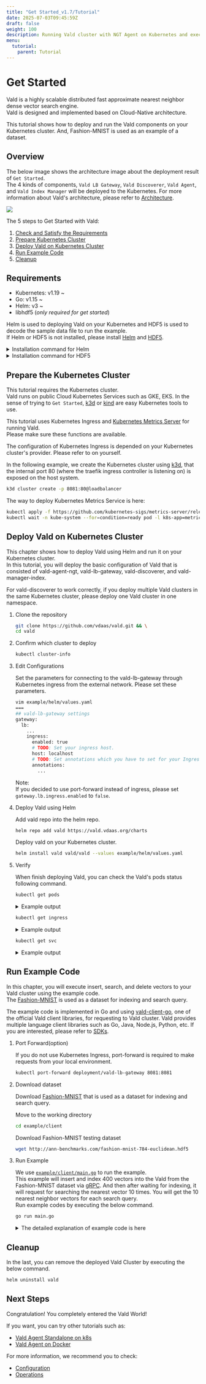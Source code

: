 ```yaml
---
title: "Get Started_v1.7/Tutorial"
date: 2025-07-03T09:45:59Z
draft: false
weight: 100
description: Running Vald cluster with NGT Agent on Kubernetes and execute client codes
menu:
  tutorial:
    parent: Tutorial
---
```


# Get Started

Vald is a highly scalable distributed fast approximate nearest neighbor dense vector search engine.<br>
Vald is designed and implemented based on Cloud-Native architecture.

This tutorial shows how to deploy and run the Vald components on your Kubernetes cluster.
And, Fashion-MNIST is used as an example of a dataset.

## Overview

The below image shows the architecture image about the deployment result of `Get Started`.<br>
The 4 kinds of components, `Vald LB Gateway`, `Vald Discoverer`, `Vald Agent`, and `Vald Index Manager` will be deployed to the Kubernetes.
For more information about Vald's architecture, please refer to [Architecture](/docs/v1.7/overview/architecture).

<img src="/images/v1.7/tutorial/getstarted.svg" />

The 5 steps to Get Started with Vald:

1. [Check and Satisfy the Requirements](#Requirements)
1. [Prepare Kubernetes Cluster](#Prepare-the-Kubernetes-Cluster)
1. [Deploy Vald on Kubernetes Cluster](#Deploy-Vald-on-Kubernetes-Cluster)
1. [Run Example Code](#Run-Example-Code)
1. [Cleanup](#Cleanup)

## Requirements

- Kubernetes: v1.19 ~
- Go: v1.15 ~
- Helm: v3 ~
- libhdf5 (_only required for get started_)

Helm is used to deploying Vald on your Kubernetes and HDF5 is used to decode the sample data file to run the example.<br>
If Helm or HDF5 is not installed, please install [Helm](https://helm.sh/docs/intro/install) and [HDF5](https://www.hdfgroup.org/).

<details><summary>Installation command for Helm</summary><br>

```bash
curl https://raw.githubusercontent.com/helm/helm/main/scripts/get-helm-3 | bash
```

</details>

<details><summary>Installation command for HDF5</summary><br>

```bash
# yum
yum install -y hdf5-devel

# apt
apt-get install libhdf5-serial-dev

# homebrew
brew install hdf5
```

</details>

## Prepare the Kubernetes Cluster

This tutorial requires the Kubernetes cluster.<br>
Vald runs on public Cloud Kubernetes Services such as GKE, EKS.
In the sense of trying to `Get Started`, [k3d](https://k3d.io/) or [kind](https://kind.sigs.k8s.io/) are easy Kubernetes tools to use.

This tutorial uses Kubernetes Ingress and [Kubernetes Metrics Server](https://github.com/kubernetes-sigs/metrics-server) for running Vald.<br>
Please make sure these functions are available.<br>

The configuration of Kubernetes Ingress is depended on your Kubernetes cluster's provider.
Please refer to on yourself.

In the following example, we create the Kubernetes cluster using [k3d](https://k3d.io/), that the internal port 80 (where the traefik ingress controller is listening on) is exposed on the host system.

```bash
k3d cluster create -p 8081:80@loadbalancer
```

The way to deploy Kubernetes Metrics Service is here:

```bash
kubectl apply -f https://github.com/kubernetes-sigs/metrics-server/releases/latest/download/components.yaml && \
kubectl wait -n kube-system --for=condition=ready pod -l k8s-app=metrics-server --timeout=600s
```

## Deploy Vald on Kubernetes Cluster

This chapter shows how to deploy Vald using Helm and run it on your Kubernetes cluster.<br>
In this tutorial, you will deploy the basic configuration of Vald that is consisted of vald-agent-ngt, vald-lb-gateway, vald-discoverer, and vald-manager-index.<br>

<div class="caution">
For vald-discoverer to work correctly, if you deploy multiple Vald clusters in the same Kubernetes cluster, please deploy one Vald cluster in one namespace.
</div>

1. Clone the repository

   ```bash
   git clone https://github.com/vdaas/vald.git && \
   cd vald
   ```

1. Confirm which cluster to deploy

   ```bash
   kubectl cluster-info
   ```

1. Edit Configurations

   Set the parameters for connecting to the vald-lb-gateway through Kubernetes ingress from the external network.
   Please set these parameters.

   ```bash
   vim example/helm/values.yaml
   ===
   ## vald-lb-gateway settings
   gateway:
     lb:
       ...
       ingress:
         enabled: true
         # TODO: Set your ingress host.
         host: localhost
         # TODO: Set annotations which you have to set for your Ingress resource.
         annotations:
           ...
   ```

   Note:<br>
   If you decided to use port-forward instead of ingress, please set `gateway.lb.ingress.enabled` to `false`.

1. Deploy Vald using Helm

   Add vald repo into the helm repo.

   ```bash
   helm repo add vald https://vald.vdaas.org/charts
   ```

   Deploy vald on your Kubernetes cluster.

   ```bash
   helm install vald vald/vald --values example/helm/values.yaml
   ```

1. Verify

   When finish deploying Vald, you can check the Vald's pods status following command.

   ```bash
   kubectl get pods
   ```

   <details><summary>Example output</summary><br>
   If the deployment is successful, all Vald components should be running.

   ```bash
   NAME                                       READY   STATUS      RESTARTS   AGE
   vald-agent-ngt-0                           1/1     Running     0          7m12s
   vald-agent-ngt-1                           1/1     Running     0          7m12s
   vald-agent-ngt-2                           1/1     Running     0          7m12s
   vald-agent-ngt-3                           1/1     Running     0          7m12s
   vald-agent-ngt-4                           1/1     Running     0          7m12s
   vald-discoverer-7f9f697dbb-q44qh           1/1     Running     0          7m11s
   vald-lb-gateway-6b7b9f6948-4z5md           1/1     Running     0          7m12s
   vald-lb-gateway-6b7b9f6948-68g94           1/1     Running     0          6m56s
   vald-lb-gateway-6b7b9f6948-cvspq           1/1     Running     0          6m56s
   vald-manager-index-74c7b5ddd6-jrnlw        1/1     Running     0          7m12s
   ```

   </details>

   ```bash
   kubectl get ingress
   ```

   <details><summary>Example output</summary><br>

   ```bash
   NAME                      CLASS     HOSTS       ADDRESS        PORTS   AGE
   vald-lb-gateway-ingress   traefik   localhost   192.168.16.2   80      7m43s
   ```

   </details>

   ```bash
   kubectl get svc
   ```

   <details><summary>Example output</summary><br>

   ```bash
   NAME                 TYPE        CLUSTER-IP   EXTERNAL-IP   PORT(S)             AGE
   kubernetes           ClusterIP   10.43.0.1    <none>        443/TCP             9m29s
   vald-agent-ngt       ClusterIP   None         <none>        8081/TCP,3001/TCP   8m48s
   vald-discoverer      ClusterIP   None         <none>        8081/TCP,3001/TCP   8m48s
   vald-manager-index   ClusterIP   None         <none>        8081/TCP,3001/TCP   8m48s
   vald-lb-gateway      ClusterIP   None         <none>        8081/TCP,3001/TCP   8m48s
   ```

   </details>

## Run Example Code

In this chapter, you will execute insert, search, and delete vectors to your Vald cluster using the example code.<br>
The [Fashion-MNIST](https://github.com/zalandoresearch/fashion-mnist) is used as a dataset for indexing and search query.

The example code is implemented in Go and using [vald-client-go](https://github.com/vdaas/vald-client-go), one of the official Vald client libraries, for requesting to Vald cluster.
Vald provides multiple language client libraries such as Go, Java, Node.js, Python, etc.
If you are interested, please refer to [SDKs](/docs/v1.7/user-guides/sdks).<br>

1.  Port Forward(option)

    If you do not use Kubernetes Ingress, port-forward is required to make requests from your local environment.

    ```bash
    kubectl port-forward deployment/vald-lb-gateway 8081:8081
    ```

1.  Download dataset

    Download [Fashion-MNIST](https://github.com/zalandoresearch/fashion-mnist) that is used as a dataset for indexing and search query.

    Move to the working directory

    ```bash
    cd example/client
    ```

    Download Fashion-MNIST testing dataset

    ```bash
    wget http://ann-benchmarks.com/fashion-mnist-784-euclidean.hdf5
    ```

1.  Run Example

    We use [`example/client/main.go`](https://github.com/vdaas/vald/blob/main/example/client/main.go) to run the example.<br>
    This example will insert and index 400 vectors into the Vald from the Fashion-MNIST dataset via [gRPC](https://grpc.io/).
    And then after waiting for indexing, it will request for searching the nearest vector 10 times.
    You will get the 10 nearest neighbor vectors for each search query.<br>
    Run example codes by executing the below command.

    ```bash
    go run main.go
    ```

    <details><summary>The detailed explanation of example code is here</summary><br>
    This will execute 6 steps.

    1.  init

        - Import packages
            <details><summary>example code</summary><br>

          ```go
          package main

          import (
              "context"
              "encoding/json"
              "flag"
              "time"

              "github.com/kpango/fuid"
              "github.com/kpango/glg"
              "github.com/vdaas/vald-client-go/v1/payload"
              "github.com/vdaas/vald-client-go/v1/vald"
              "gonum.org/v1/hdf5"
              "google.golang.org/grpc"
              "google.golang.org/grpc/credentials/insecure"
          )
          ```

            </details>

        - Set variables

          - The constant number of training datasets and test datasets.
              <details><summary>example code</summary><br>

            ```go
            const (
                insertCount = 400
                testCount = 20
            )
            ```

              </details>

          - The variables for configuration.
              <details><summary>example code</summary><br>

            ```go
            const (
                datasetPath         string
                grpcServerAddr      string
                indexingWaitSeconds uint
            )
            ```

              </details>

        - Recognition parameters.
            <details><summary>example code</summary><br>

          ```go
          func init() {
              flag.StringVar(&datasetPath, "path", "fashion-mnist-784-euclidean.hdf5", "set dataset path")
              flag.StringVar(&grpcServerAddr, "addr", "127.0.0.1:8081", "set gRPC server address")
              flag.UintVar(&indexingWaitSeconds, "wait", 60, "set indexing wait seconds")
              flag.Parse()
          }
          ```

            </details>

    1.  load

        - Loading from Fashion-MNIST dataset and set id for each vector that is loaded. This step will return the training dataset, test dataset, and ids list of ids when loading is completed with success.
            <details><summary>example code</summary><br>

          ```go
          ids, train, test, err := load(datasetPath)
          if err != nil {
              glg.Fatal(err)
          }
          ```

            </details>

    1.  Create the gRPC connection and Vald client with gRPC connection.

        <details><summary>example code</summary><br>

        ```go
        ctx := context.Background()

        conn, err := grpc.DialContext(ctx, grpcServerAddr, grpc.WithTransportCredentials(insecure.NewCredentials()))
        if err != nil {
            glg.Fatal(err)
        }

        client := vald.NewValdClient(conn)
        ```

        </details>

    1.  Insert and Index

        - Insert and Indexing 400 training datasets to the Vald agent.
            <details><summary>example code</summary><br>

          ```go
          for i := range ids [:insertCount] {
              _, err := client.Insert(ctx, &payload.Insert_Request{
                  Vector: &payload.Object_Vector{
                      Id:     ids[i],
                      Vector: train[i],
                  },
                  Config: &payload.Insert_Config{
                      SkipStrictExistCheck: true,
                  },
              })
              if err != nil {
                  glg.Fatal(err)
              }
              if i%10 == 0 {
                  glg.Infof("Inserted %d", i)
              }
          }
          ```

            </details>

        - Wait until indexing finish.
            <details><summary>example code</summary><br>

          ```go
          wt := time.Duration(indexingWaitSeconds) * time.Second
          glg.Infof("Wait %s for indexing to finish", wt)
          time.Sleep(wt)
          ```

            </details>

    1.  Search

        - Search 10 neighbor vectors for each 20 test datasets and return a list of the neighbor vectors.

        - When getting approximate vectors, the Vald client sends search config and vector to the server via gRPC.
            <details><summary>example code</summary><br>

          ```go
          glg.Infof("Start search %d times", testCount)
          for i, vec := range test[:testCount] {
              res, err := client.Search(ctx, &payload.Search_Request){
                  Vector: vec,
                  Config: &payload.Search_Config{
                      Num: 10,
                      Radius: -1,
                      Epsilon: 0.1,
                      Timeout: 100000000,
                  }
              }
              if err != nil {
                  glg.Fatal(err)
              }

              b, _ := json.MarshalIndent(res.GetResults(), "", " ")
              glg.Infof("%d - Results : %s\n\n", i+1, string(b))
              time.Sleep(1 * time.Second)
          }
          ```

            </details>

    1.  Remove

        - Remove 400 indexed training datasets from the Vald agent.
            <details><summary>example code</summary><br>

          ```go
          for i := range ids [:insertCount] {
              _, err := client.Remove(ctx, &payload.Remove_Request{
                  Id: &payload.Object_ID{
                      Id: ids[i],
                  },
              })
              if err != nil {
                  glg.Fatal(err)
              }
              if i%10 == 0 {
                  glg.Infof("Removed %d", i)
              }
          }
          ```

            </details>

## Cleanup

In the last, you can remove the deployed Vald Cluster by executing the below command.

```bash
helm uninstall vald
```

## Next Steps

Congratulation! You completely entered the Vald World!

If you want, you can try other tutorials such as:

- [Vald Agent Standalone on k8s](/docs/v1.7/tutorial/vald-agent-standalone-on-k8s)
- [Vald Agent on Docker](/docs/v1.7/tutorial/vald-agent-standalone-on-docker)

For more information, we recommend you to check:

- [Configuration](/docs/v1.7/user-guides/configuration)
- [Operations](/docs/v1.7/user-guides/operations)
